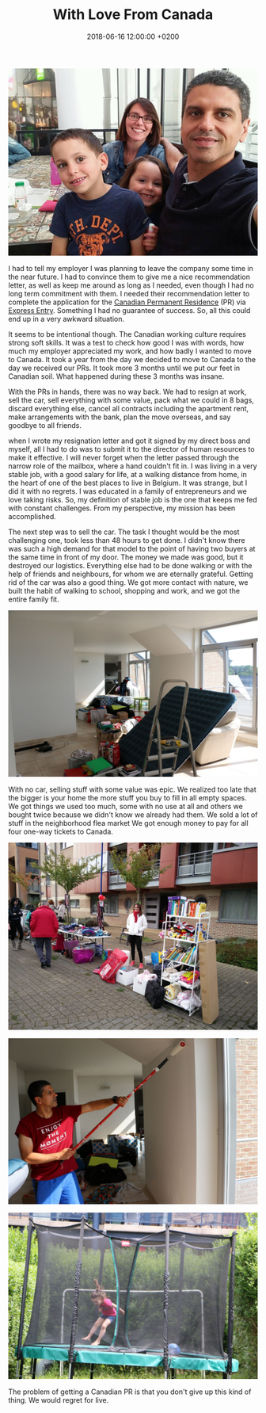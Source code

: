 ﻿---
layout: post
title:  "With Love From Canada"
date: 2018-06-16 12:00:00 +0200
categories: canada belgium
---

![Brussels Airport](/images/posts/airport-moving-canada.jpg)

I had to tell my employer I was planning to leave the company some time in the near future. I had to convince them to give me a nice recommendation letter, as well as keep me around as long as I needed, even though I had no long term commitment with them. I needed their recommendation letter to complete the application for the [Canadian Permanent Residence][pr] (PR) via [Express Entry][express-entry]. Something I had no guarantee of success. So, all this could end up in a very awkward situation.

<!-- more -->

It seems to be intentional though. The Canadian working culture requires strong soft skills. It was a test to check how good I was with words, how much my employer appreciated my work, and how badly I wanted to move to Canada. It took a year from the day we decided to move to Canada to the day we received our PRs. It took more 3 months until we put our feet in Canadian soil. What happened during these 3 months was insane.

With the PRs in hands, there was no way back. We had to resign at work, sell the car, sell everything with some value, pack what we could in 8 bags, discard everything else, cancel all contracts including the apartment rent, make arrangements with the bank, plan the move overseas, and say goodbye to all friends.

when I wrote my resignation letter and got it signed by my direct boss and myself, all I had to do was to submit it to the director of human resources to make it effective. I will never forget when the letter passed through the narrow role of the mailbox, where a hand couldn't fit in. I was living in a very stable job, with a good salary for life, at a walking distance from home, in the heart of one of the best places to live in Belgium. It was strange, but I did it with no regrets. I was educated in a family of entrepreneurs and we love taking risks. So, my definition of stable job is the one that keeps me fed with constant challenges. From my perspective, my mission has been accomplished.

The next step was to sell the car. The task I thought would be the most challenging one, took less than 48 hours to get done. I didn't know there was such a high demand for that model to the point of having two buyers at the same time in front of my door. The money we made was good, but it destroyed our logistics. Everything else had to be done walking or with the help of friends and neighbours, for whom we are eternally grateful. Getting rid of the car was also a good thing. We got more contact with nature, we built the habit of walking to school, shopping and work, and we got the entire family fit.

![Stuff and more stuff](/images/posts/stuff-to-get-rid-of.jpg)

With no car, selling stuff with some value was epic. We realized too late that the bigger is your home the more stuff you buy to fill in all empty spaces. We got things we used too much, some with no use at all and others we bought twice because we didn't know we already had them. We sold a lot of stuff in the neighborhood flea market   We got enough money to pay for all four one-way tickets to Canada.


![Selling Stuff at the flea market](/images/posts/selling-at-brocante-bruyeres.jpg)

![Painting apartment](/images/posts/painting-apartment.jpg)

![Painting apartment](/images/posts/airbnb-before-departure.jpg)

The problem of getting a Canadian PR is that you don't give up this kind of thing. We would regret for live.

[express-entry]: https://www.canada.ca/en/immigration-refugees-citizenship/services/immigrate-canada/express-entry.html
[pr]: https://www.canada.ca/en/immigration-refugees-citizenship/services/new-immigrants/pr-card.html
